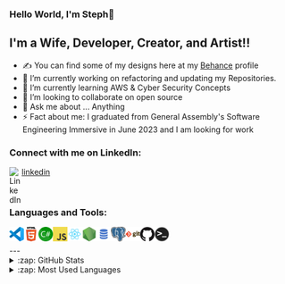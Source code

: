### Hello World, I'm Steph👋


## I'm a Wife, Developer, Creator, and Artist!!
- ✍ You can find some of my designs here at my [Behance] profile
- 🔭 I’m currently working on refactoring and updating my Repositories.
- 🌱 I’m currently learning AWS & Cyber Security Concepts
- 👯 I’m looking to collaborate on open source
- 💬 Ask me about ... Anything
- ⚡ Fact about me: I graduated from General Assembly's Software Engineering Immersive in June 2023 and I am looking for work


### Connect with me on LinkedIn:
<img align="left" alt="LinkedIn" width="22px" src="https://cdn.jsdelivr.net/npm/simple-icons@v3/icons/linkedin.svg" />[linkedin]

<br />

### Languages and Tools:

<img align="left" alt="Visual Studio Code" width="26px" src="https://raw.githubusercontent.com/github/explore/80688e429a7d4ef2fca1e82350fe8e3517d3494d/topics/visual-studio-code/visual-studio-code.png" />
<img align="left" alt="HTML5" width="26px" src="https://raw.githubusercontent.com/github/explore/80688e429a7d4ef2fca1e82350fe8e3517d3494d/topics/html/html.png" />
<img align="left" alt="CSS3" width="26px" src="https://raw.githubusercontent.com/github/explore/80688e429a7d4ef2fca1e82350fe8e3517d3494d/topics/csharp/csharp.png" />
<img align="left" alt="JavaScript" width="26px" src="https://raw.githubusercontent.com/github/explore/80688e429a7d4ef2fca1e82350fe8e3517d3494d/topics/javascript/javascript.png" />
<img align="left" alt="React" width="26px" src="https://raw.githubusercontent.com/github/explore/80688e429a7d4ef2fca1e82350fe8e3517d3494d/topics/react/react.png" />
<img align="left" alt="Node.js" width="26px" src="https://raw.githubusercontent.com/github/explore/80688e429a7d4ef2fca1e82350fe8e3517d3494d/topics/nodejs/nodejs.png" />
<img align="left" alt="python" width="26px" src="https://raw.githubusercontent.com/github/explore/80688e429a7d4ef2fca1e82350fe8e3517d3494d/topics/sql/sql.png" />
<img align="left" alt="postgreSQL" width="26px" src="https://raw.githubusercontent.com/github/explore/80688e429a7d4ef2fca1e82350fe8e3517d3494d/topics/postgresql/postgresql.png" />
<img align="left" alt="Git" width="26px" src="https://raw.githubusercontent.com/github/explore/80688e429a7d4ef2fca1e82350fe8e3517d3494d/topics/git/git.png" />
<img align="left" alt="GitHub" width="26px" src="https://raw.githubusercontent.com/github/explore/78df643247d429f6cc873026c0622819ad797942/topics/github/github.png" />
<img align="left" alt="Terminal" width="26px" src="https://raw.githubusercontent.com/github/explore/80688e429a7d4ef2fca1e82350fe8e3517d3494d/topics/terminal/terminal.png" />

<br />
<br />
---

<details>
  <summary>:zap: GitHub Stats</summary>

  <img align="left" alt="Steph's GitHub Stats" src="https://github-readme-stats.vercel.app/api?username=worksmart377&show_icons=true&hide_border=true" />

</details>

<details>
  <summary>:zap: Most Used Languages</summary>

<img align="left" alt="Steph's GitHub Top Languages" src="https://github-readme-stats.vercel.app/api/top-langs/?username=worksmart377" />

</details>

[GIF]: https://i.imgur.com/NWkQqJS.mp4
[linkedin]: https://linkedin.com/in/stephany-nelson
[Behance]: https://www.behance.net/MrsN377

